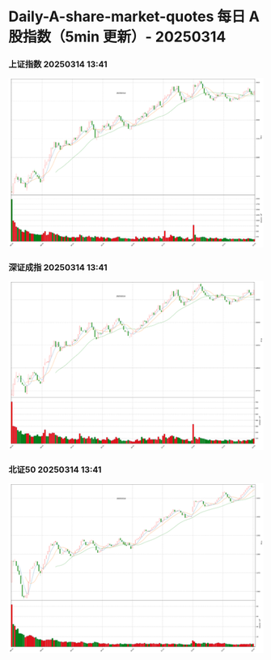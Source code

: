 
# Daily-A-share-market-quotes 每日 A 股指数（5min 更新）- 20250314

### 上证指数 20250314 13:41
![](./fig/2025/3/20250314-sh000001.png)

### 深证成指 20250314 13:41
![](./fig/2025/3/20250314-sz399001.png)

### 北证50 20250314 13:41
![](./fig/2025/3/20250314-bj899050.png)

